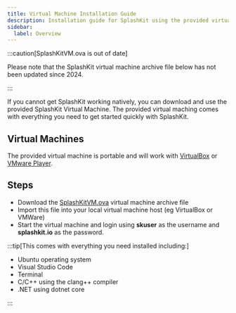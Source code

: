 ```yaml
---
title: Virtual Machine Installation Guide
description: Installation guide for SplashKit using the provided virtual machine.
sidebar:
  label: Overview
---
```


:::caution[SplashKitVM.ova is out of date]

Please note that the SplashKit virtual machine archive file below has not been updated since 2024.

:::

If you cannot get SplashKit working natively, you can download and use the provided SplashKit Virtual Machine. The provided virtual maching comes with everything you need to get started quickly with SplashKit.

## Virtual Machines

The provided virtual machine is portable and will work with [VirtualBox](https://www.virtualbox.org) or [VMware Player](https://www.vmware.com/products/workstation-player.html).

## Steps

- Download the [SplashKitVM.ova](https://cloudstor.aarnet.edu.au/plus/s/FoPe0AXgbw1Dib9) virtual machine archive file
- Import this file into your local virtual machine host (eg VirtualBox or VMWare)
- Start the virtual machine and login using **skuser** as the username and **splashkit.io** as the password.

:::tip[This comes with everything you need installed including:]

- Ubuntu operating system
- Visual Studio Code
- Terminal
- C/C++ using the clang++ compiler
- .NET using dotnet core

:::
